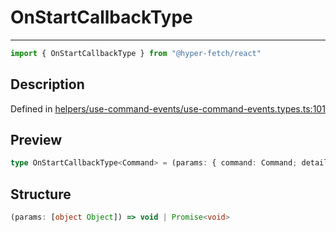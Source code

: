 

# OnStartCallbackType

<div class="api-docs__separator">

---

</div><div class="api-docs__import">

```ts
import { OnStartCallbackType } from "@hyper-fetch/react"
```

</div><div class="api-docs__section">

## Description

</div><div class="api-docs__description"><span class="api-docs__do-not-parse">



</span></div><p class="api-docs__definition">

Defined in [helpers/use-command-events/use-command-events.types.ts:101](https://github.com/BetterTyped/hyper-fetch/blob/3fe127e9/packages/react/src/helpers/use-command-events/use-command-events.types.ts#L101)

</p><div class="api-docs__section">

## Preview

</div><div class="api-docs__preview type single">

```ts
type OnStartCallbackType<Command> = (params: { command: Command; details: CommandEventDetails<Command> }) => void | Promise<void>;
```

</div><div class="api-docs__section">

## Structure

</div><div class="api-docs__returns">

```ts
(params: [object Object]) => void | Promise<void>
```

</div>